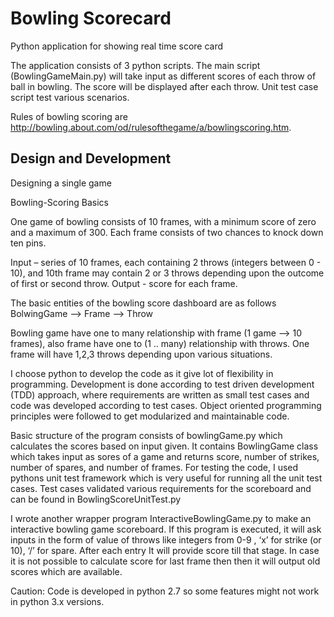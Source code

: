 # Bowling Scorecard
Python application for showing real time score card 

The application consists of 3 python scripts. The main script (BowlingGameMain.py) will take input as different scores of each throw of ball in bowling. The score will be displayed after each throw. Unit test case script test various scenarios.  

Rules of bowling scoring are http://bowling.about.com/od/rulesofthegame/a/bowlingscoring.htm.

## Design and Development

Designing a single game 

Bowling-Scoring Basics 

One game of bowling consists of 10 frames, with a minimum score of zero and a maximum of 300. Each frame consists of two chances to knock down ten pins.

Input – series of 10 frames, each containing 2 throws (integers between 0 - 10), and 10th frame may contain 2 or 3 throws depending upon the outcome of first or second throw.
Output - score for each frame.

The basic entities of the bowling score dashboard are as follows
BolwingGame	-->	Frame	-->	Throw

Bowling game have one to many relationship with frame (1 game --> 10 frames), also frame have one to (1 .. many) relationship with throws. One frame will have 1,2,3 throws depending upon various situations.

I choose python to develop the code as it give lot of flexibility in programming.
Development is done according to test driven development (TDD) approach, where requirements are written as small test cases and code was developed according to test cases. Object oriented programming principles were followed to get modularized and maintainable code.

Basic structure of the program consists of bowlingGame.py which calculates the scores based on input given. It contains BowlingGame class which takes input as sores of a game and returns score, number of strikes, number of spares, and number of frames. 
For testing the code, I used pythons unit test framework which is very useful for running all the unit test cases.  Test cases validated various requirements for the scoreboard and can be found in BowlingScoreUnitTest.py

I wrote another wrapper program InteractiveBowlingGame.py to make an interactive bowling game scoreboard.  If this program is executed, it will ask inputs in the form of value of throws like integers from 0-9 , ‘x’ for strike (or 10), ‘/’ for spare.  After each entry It will provide score till that stage. In case it is not possible to calculate score for last frame then then it will output old scores which are available.

Caution: Code is developed in python 2.7 so some features might not work in python 3.x versions.

